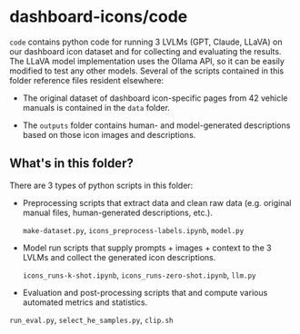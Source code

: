 # dashboard-icons/code

`code` contains python code for running 3 LVLMs (GPT, Claude, LLaVA) on our dashboard icon dataset and for collecting and evaluating the results. The LLaVA model implementation uses the Ollama API, so it can be easily modified to test any other models. Several of the scripts contained in this folder reference files resident elsewhere:

- The original dataset of dashboard icon-specific pages from 42 vehicle manuals is contained in the `data` folder. 

- The `outputs` folder contains human- and model-generated descriptions based on those icon images and descriptions.

## What's in this folder?

There are 3 types of python scripts in this folder:

- Preprocessing scripts that extract data and clean raw data (e.g. original manual files, human-generated descriptions, etc.).

  `make-dataset.py`, `icons_preprocess-labels.ipynb`, `model.py`

- Model run scripts that supply prompts + images + context to the 3 LVLMs and collect the generated icon descriptions.

  `icons_runs-k-shot.ipynb`, `icons_runs-zero-shot.ipynb`, `llm.py`

- Evaluation and post-processing scripts that and compute various automated metrics and statistics.

 `run_eval.py`, `select_he_samples.py`, `clip.sh`